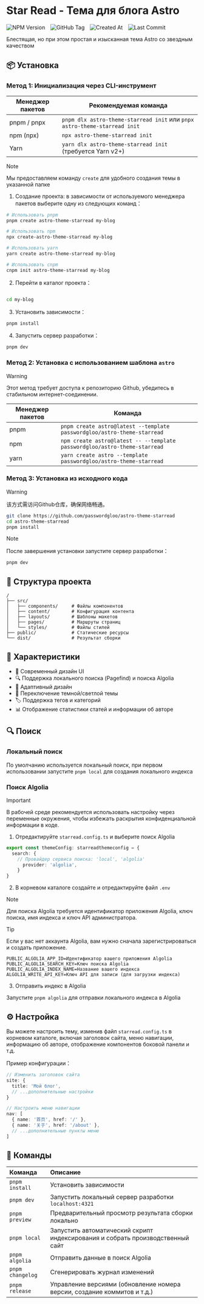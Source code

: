 # Star Read - Тема для блога Astro

![NPM Version](https://img.shields.io/npm/v/astro-theme-starread?logo=npm)&emsp;![GitHub Tag](https://img.shields.io/github/v/tag/passwordgloo/astro-theme-starread?logo=github)&emsp;![Created At](https://img.shields.io/github/created-at/passwordgloo/astro-theme-starread?logo=markdown)&emsp;![Last Commit](https://img.shields.io/github/last-commit/passwordgloo/astro-theme-starread?logo=Git)

Блестящая, но при этом простая и изысканная тема Astro со звездным качеством

## 📦 Установка

### Метод 1: Инициализация через CLI-инструмент

| Менеджер пакетов | Рекомендуемая команда                          |
|----------------|-------------------------------------------|
| pnpm / pnpx    | `pnpm dlx astro-theme-starread init` или `pnpx astro-theme-starread init` |
| npm (npx)      | `npx astro-theme-starread init`           |
| Yarn           | `yarn dlx astro-theme-starread init` (требуется Yarn v2+) |

>[!note]
>Мы предоставляем команду `create` для удобного создания темы в указанной папке

1. Создание проекта: в зависимости от используемого менеджера пакетов выберите одну из следующих команд：

```bash
# Использовать pnpm
pnpm create astro-theme-starread my-blog

# Использовать npm
npx create-astro-theme-starread my-blog

# Использовать yarn
yarn create astro-theme-starread my-blog

# Использовать cnpm
cnpm init astro-theme-starread my-blog

```

2. Перейти в каталог проекта：

```bash

cd my-blog

```

3. Установить зависимости：

```bash
pnpm install
```

4. Запустить сервер разработки：

```bash
pnpm dev
```

### Метод 2: Установка с использованием шаблона `astro`

>[!warning]
>Этот метод требует доступа к репозиторию Github, убедитесь в стабильном интернет-соединении.

| Менеджер пакетов | Команда                                        |
|----------------|---------------------------------------------|
| pnpm           | `pnpm create astro@latest --template passwordgloo/astro-theme-starread` |
| npm            | `npm create astro@latest -- --template passwordgloo/astro-theme-starread` |
| yarn           | `yarn create astro --template passwordgloo/astro-theme-starread` |

### Метод 3: Установка из исходного кода

>[!warning]
>该方式需访问Github仓库，确保网络畅通。


```bash
git clone https://github.com/passwordgloo/astro-theme-starread
cd astro-theme-starread
pnpm install
```

>[!note]
>После завершения установки запустите сервер разработки：
```bash
pnpm dev
```

## 📂 Структура проекта

```text
/
├── src/
│   ├── components/     # Файлы компонентов
│   ├── content/        # Конфигурация контента
│   ├── layouts/        # Шаблоны макетов
│   ├── pages/          # Маршруты страниц
│   └── styles/         # Файлы стилей
├── public/             # Статические ресурсы
└── dist/               # Результат сборки
```

## 🚀 Характеристики

- 🎨 Современный дизайн UI
- 🔍 Поддержка локального поиска (Pagefind) и поиска Algolia
- 📱 Адаптивный дизайн
- 🌙 Переключение темной/светлой темы
- 🏷️ Поддержка тегов и категорий
- 📊 Отображение статистики статей и информации об авторе

## 🔍 Поиск

### Локальный поиск

По умолчанию используется локальный поиск, при первом использовании запустите `pnpm local` для создания локального индекса

### Поиск Algolia

>[!important]
>В рабочей среде рекомендуется использовать настройку через переменные окружения, чтобы избежать раскрытия конфиденциальной информации в коде.

1. Отредактируйте `starread.config.ts` и выберите поиск Algolia
```ts
export const themeConfig: starreadthemeconfig = {
  search: {
    // Провайдер сервиса поиска: 'local', 'algolia'
      provider: 'algolia',
    }
}
```

2. В корневом каталоге создайте и отредактируйте файл `.env`

>[!note]
>Для поиска Algolia требуется идентификатор приложения Algolia, ключ поиска, имя индекса и ключ API администратора.

>[!tip]
>Если у вас нет аккаунта Algolia, вам нужно сначала зарегистрироваться и создать приложение.

```env
PUBLIC_ALGOLIA_APP_ID=Идентификатор вашего приложения Algolia
PUBLIC_ALGOLIA_SEARCH_KEY=Ключ поиска Algolia
PUBLIC_ALGOLIA_INDEX_NAME=Название вашего индекса
ALGOLIA_WRITE_API_KEY=Ключ API для записи (для загрузки индекса)
```

3. Отправить индекс в Algolia

Запустите `pnpm algolia` для отправки локального индекса в Algolia

## ⚙️ Настройка

Вы можете настроить тему, изменив файл `starread.config.ts` в корневом каталоге, включая заголовок сайта, меню навигации, информацию об авторе, отображение компонентов боковой панели и т.д.

Пример конфигурации：
```typescript
// Изменить заголовок сайта
site: {
  title: 'Мой блог',
  // ...дополнительные настройки
}

// Настроить меню навигации
nav: [
  { name: '首页', href: '/' },
  { name: '关于', href: '/about' },
  // ...дополнительные пункты меню
]
```

## 🧞 Команды

| Команда                 | Описание                                       |
| :----------------------- | :--------------------------------------------- |
| `pnpm install`           | Установить зависимости                         |
| `pnpm dev`               | Запустить локальный сервер разработки `localhost:4321` |
| `pnpm preview`           | Предварительный просмотр результата сборки локально |
| `pnpm local`             | Запустить автоматический скрипт индексирования и собрать производственный сайт |
| `pnpm algolia`           | Отправить данные в поиск Algolia                |
| `pnpm changelog`         | Сгенерировать журнал изменений                  |
| `pnpm release`           | Управление версиями (обновление номера версии, создание коммитов и т.д.) |
